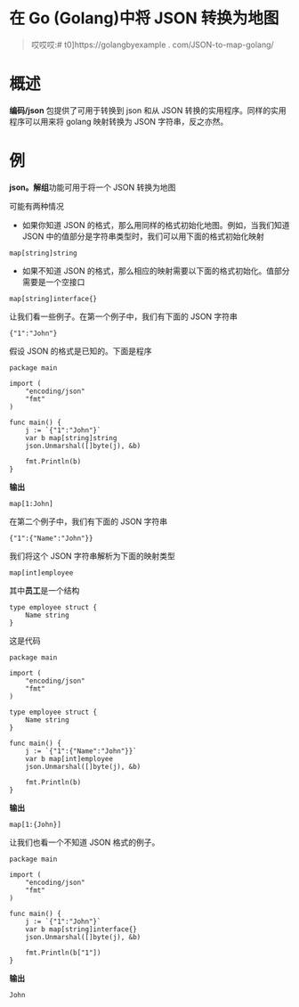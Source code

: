 # 在 Go (Golang)中将 JSON 转换为地图

> 哎哎哎:# t0]https://golangbyexample . com/JSON-to-map-golang/

# **概述**

**编码/json** 包提供了可用于转换到 json 和从 JSON 转换的实用程序。同样的实用程序可以用来将 golang 映射转换为 JSON 字符串，反之亦然。

# **例**

**json。解组**功能可用于将一个 JSON 转换为地图

可能有两种情况

*   如果你知道 JSON 的格式，那么用同样的格式初始化地图。例如，当我们知道 JSON 中的值部分是字符串类型时，我们可以用下面的格式初始化映射

```
map[string]string
```

*   如果不知道 JSON 的格式，那么相应的映射需要以下面的格式初始化。值部分需要是一个空接口

```
map[string]interface{}
```

让我们看一些例子。在第一个例子中，我们有下面的 JSON 字符串

```
{"1":"John"}
```

假设 JSON 的格式是已知的。下面是程序

```
package main

import (
	"encoding/json"
	"fmt"
)

func main() {
	j := `{"1":"John"}`
	var b map[string]string
	json.Unmarshal([]byte(j), &b)

	fmt.Println(b)
}
```

**输出**

```
map[1:John]
```

在第二个例子中，我们有下面的 JSON 字符串

```
{"1":{"Name":"John"}}
```

我们将这个 JSON 字符串解析为下面的映射类型

```
map[int]employee
```

其中**员工**是一个结构

```
type employee struct {
    Name string
}
```

这是代码

```
package main

import (
	"encoding/json"
	"fmt"
)

type employee struct {
	Name string
}

func main() {
	j := `{"1":{"Name":"John"}}`
	var b map[int]employee
	json.Unmarshal([]byte(j), &b)

	fmt.Println(b)
}
```

**输出**

```
map[1:{John}]
```

让我们也看一个不知道 JSON 格式的例子。

```
package main

import (
	"encoding/json"
	"fmt"
)

func main() {
	j := `{"1":"John"}`
	var b map[string]interface{}
	json.Unmarshal([]byte(j), &b)

	fmt.Println(b["1"])
}
```

**输出**

```
John
```